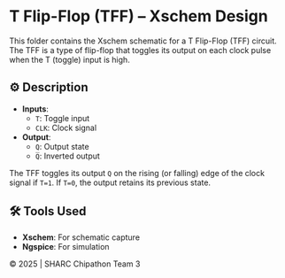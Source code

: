 # T Flip-Flop (TFF) – Xschem Design

This folder contains the Xschem schematic for a T Flip-Flop (TFF) circuit. The TFF is a type of flip-flop that toggles its output on each clock pulse when the T (toggle) input is high.

## ⚙️ Description

- **Inputs**:  
  - `T`: Toggle input  
  - `CLK`: Clock signal  
- **Output**:  
  - `Q`: Output state  
  - `Q̅`: Inverted output 

The TFF toggles its output `Q` on the rising (or falling) edge of the clock signal if `T=1`. If `T=0`, the output retains its previous state.

## 🛠️ Tools Used

- **Xschem**: For schematic capture  
- **Ngspice**: For simulation

© 2025 | SHARC Chipathon Team 3
